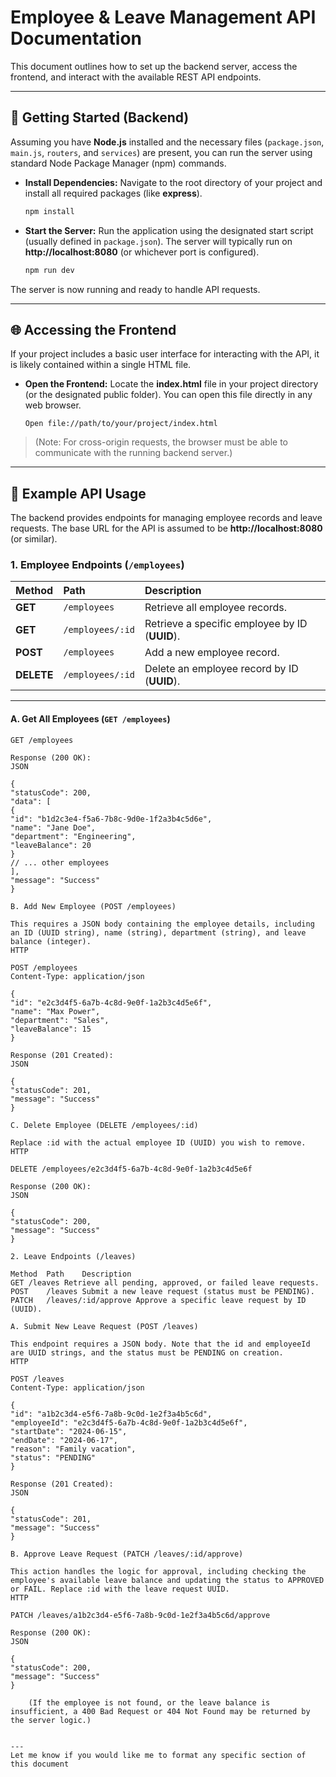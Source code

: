 # Employee & Leave Management API Documentation

This document outlines how to set up the backend server, access the frontend, and interact with the available REST API endpoints.

---

## 🚀 Getting Started (Backend)

Assuming you have **Node.js** installed and the necessary files (`package.json`, `main.js`, `routers`, and `services`) are present, you can run the server using standard Node Package Manager (npm) commands.

* **Install Dependencies:**
    Navigate to the root directory of your project and install all required packages (like **express**).

    ```bash
    npm install
    ```

* **Start the Server:**
    Run the application using the designated start script (usually defined in `package.json`). The server will typically run on **http://localhost:8080** (or whichever port is configured).

    ```bash
    npm run dev
    ```

The server is now running and ready to handle API requests.

---

## 🌐 Accessing the Frontend

If your project includes a basic user interface for interacting with the API, it is likely contained within a single HTML file.

* **Open the Frontend:**
    Locate the **index.html** file in your project directory (or the designated public folder). You can open this file directly in any web browser.

    ```
    Open file://path/to/your/project/index.html
    ```

> (Note: For cross-origin requests, the browser must be able to communicate with the running backend server.)

---

## 🎯 Example API Usage

The backend provides endpoints for managing employee records and leave requests. The base URL for the API is assumed to be **http://localhost:8080** (or similar).

### 1. Employee Endpoints (`/employees`)

| Method | Path | Description |
| :--- | :--- | :--- |
| **GET** | `/employees` | Retrieve all employee records. |
| **GET** | `/employees/:id` | Retrieve a specific employee by ID (**UUID**). |
| **POST** | `/employees` | Add a new employee record. |
| **DELETE** | `/employees/:id` | Delete an employee record by ID (**UUID**). |

---

#### A. Get All Employees (`GET /employees`)

```http
GET /employees

Response (200 OK):
JSON

{
"statusCode": 200,
"data": [
{
"id": "b1d2c3e4-f5a6-7b8c-9d0e-1f2a3b4c5d6e",
"name": "Jane Doe",
"department": "Engineering",
"leaveBalance": 20
}
// ... other employees
],
"message": "Success"
}

B. Add New Employee (POST /employees)

This requires a JSON body containing the employee details, including an ID (UUID string), name (string), department (string), and leave balance (integer).
HTTP

POST /employees
Content-Type: application/json

{
"id": "e2c3d4f5-6a7b-4c8d-9e0f-1a2b3c4d5e6f",
"name": "Max Power",
"department": "Sales",
"leaveBalance": 15
}

Response (201 Created):
JSON

{
"statusCode": 201,
"message": "Success"
}

C. Delete Employee (DELETE /employees/:id)

Replace :id with the actual employee ID (UUID) you wish to remove.
HTTP

DELETE /employees/e2c3d4f5-6a7b-4c8d-9e0f-1a2b3c4d5e6f

Response (200 OK):
JSON

{
"statusCode": 200,
"message": "Success"
}

2. Leave Endpoints (/leaves)

Method	Path	Description
GET	/leaves	Retrieve all pending, approved, or failed leave requests.
POST	/leaves	Submit a new leave request (status must be PENDING).
PATCH	/leaves/:id/approve	Approve a specific leave request by ID (UUID).

A. Submit New Leave Request (POST /leaves)

This endpoint requires a JSON body. Note that the id and employeeId are UUID strings, and the status must be PENDING on creation.
HTTP

POST /leaves
Content-Type: application/json

{
"id": "a1b2c3d4-e5f6-7a8b-9c0d-1e2f3a4b5c6d",
"employeeId": "e2c3d4f5-6a7b-4c8d-9e0f-1a2b3c4d5e6f",
"startDate": "2024-06-15",
"endDate": "2024-06-17",
"reason": "Family vacation",
"status": "PENDING"
}

Response (201 Created):
JSON

{
"statusCode": 201,
"message": "Success"
}

B. Approve Leave Request (PATCH /leaves/:id/approve)

This action handles the logic for approval, including checking the employee's available leave balance and updating the status to APPROVED or FAIL. Replace :id with the leave request UUID.
HTTP

PATCH /leaves/a1b2c3d4-e5f6-7a8b-9c0d-1e2f3a4b5c6d/approve

Response (200 OK):
JSON

{
"statusCode": 200,
"message": "Success"
}

    (If the employee is not found, or the leave balance is insufficient, a 400 Bad Request or 404 Not Found may be returned by the server logic.)


---
Let me know if you would like me to format any specific section of this document

